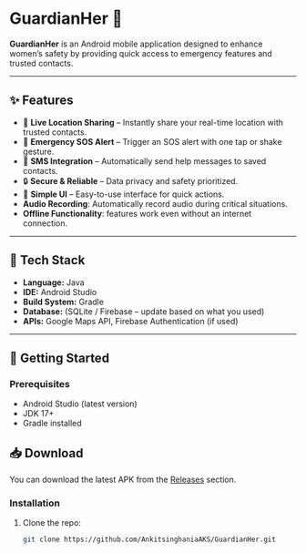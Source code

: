 # GuardianHer 🚨

**GuardianHer** is an Android mobile application designed to enhance women’s safety by providing quick access to emergency features and trusted contacts.

---

## ✨ Features
- 📍 **Live Location Sharing** – Instantly share your real-time location with trusted contacts.  
- 📢 **Emergency SOS Alert** – Trigger an SOS alert with one tap or shake gesture.  
- 📡 **SMS Integration** – Automatically send help messages to saved contacts.  
- 🔒 **Secure & Reliable** – Data privacy and safety prioritized.  
- 🎨 **Simple UI** – Easy-to-use interface for quick actions.
- **Audio Recording**: Automatically record audio during critical situations.
- **Offline Functionality**: features work even without an internet connection. 

---

## 📱 Tech Stack
- **Language:** Java  
- **IDE:** Android Studio  
- **Build System:** Gradle  
- **Database:** (SQLite / Firebase – update based on what you used)  
- **APIs:** Google Maps API, Firebase Authentication (if used)  

---

## 🚀 Getting Started

### Prerequisites
- Android Studio (latest version)  
- JDK 17+  
- Gradle installed

 ## 📥 Download

You can download the latest APK from the [Releases](https://github.com/AnkitsinghaniaAKS/GuardianHer/releases) section.

### Installation
1. Clone the repo:
   ```bash
   git clone https://github.com/AnkitsinghaniaAKS/GuardianHer.git
